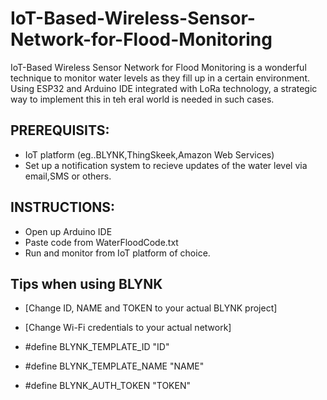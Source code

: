 # IoT-Based-Wireless-Sensor-Network-for-Flood-Monitoring


IoT-Based Wireless Sensor Network for Flood Monitoring is a wonderful technique to monitor water levels as they fill up in a certain environment. Using ESP32 and Arduino IDE integrated with LoRa technology, a strategic way to implement this in teh eral world is needed in such cases.



## PREREQUISITS:

- IoT platform (eg..BLYNK,ThingSkeek,Amazon Web Services)
- Set up a notification system to recieve updates of the water level via email,SMS or others.



## INSTRUCTIONS:

- Open up Arduino IDE
- Paste code from WaterFloodCode.txt
- Run and monitor from IoT platform of choice.

## Tips when using BLYNK

 - [Change ID, NAME and TOKEN to your actual BLYNK project]
 - [Change Wi-Fi credentials to your actual network]


- #define BLYNK_TEMPLATE_ID "ID"
- #define BLYNK_TEMPLATE_NAME "NAME"
- #define BLYNK_AUTH_TOKEN "TOKEN"


